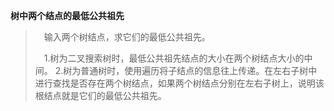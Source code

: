 **树中两个结点的最低公共祖先**



> 　输入两个树结点，求它们的最低公共祖先。
>
>
>　1.树为二叉搜索树时，最低公共祖先结点的大小在两个树结点大小的中间。
> 2.树为普通树时，使用遍历将子结点的信息往上传递。在左右子树中进行查找是否存在两个树结点，如果两个树结点分别在左右子树上，说明该根结点就是它们的最低公共祖先。